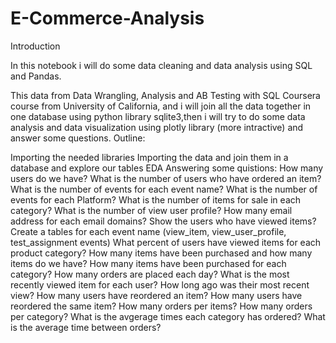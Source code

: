 # E-Commerce-Analysis
Introduction

In this notebook i will do some data cleaning and data analysis using SQL and Pandas.

This data from Data Wrangling, Analysis and AB Testing with SQL Coursera course from University of California, and i will join all the data together in one database using python library sqlite3,then i will try to do some data analysis and data visualization using plotly library (more intractive) and answer some questions.
Outline:

Importing the needed libraries
Importing the data and join them in a database and explore our tables
EDA
Answering some quistions:
How many users do we have?
What is the number of users who have ordered an item?
What is the number of events for each event name?
What is the number of events for each Platform?
What is the number of items for sale in each category?
What is the number of view user profile?
How many email address for each email domains?
Show the users who have viewed items?
Create a tables for each event name (view_item, view_user_profile, test_assignment events)
What percent of users have viewed items for each product category?
How many items have been purchased and how many items do we have?
How many items have been purchased for each category?
How many orders are placed each day?
What is the most recently viewed item for each user?
How long ago was their most recent view?
How many users have reordered an item?
How many users have reordered the same item?
How many orders per items?
How many orders per category?
What is the avgerage times each category has ordered?
What is the average time between orders?
